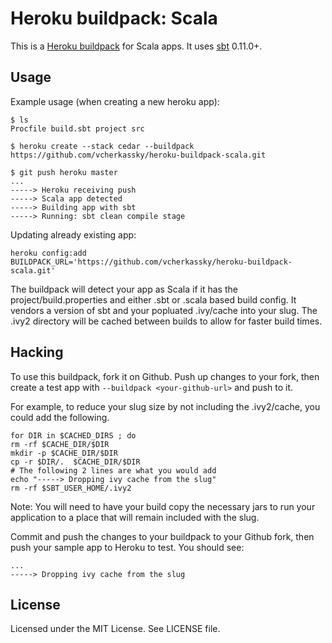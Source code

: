 Heroku buildpack: Scala
=========================

This is a [Heroku buildpack](http://devcenter.heroku.com/articles/buildpacks) for Scala apps.
It uses [sbt](https://github.com/harrah/xsbt/) 0.11.0+.

Usage
-----

Example usage (when creating a new heroku app):

    $ ls
    Procfile build.sbt project src

    $ heroku create --stack cedar --buildpack https://github.com/vcherkassky/heroku-buildpack-scala.git

    $ git push heroku master
    ...
    -----> Heroku receiving push
    -----> Scala app detected
    -----> Building app with sbt
    -----> Running: sbt clean compile stage
    
Updating already existing app:

    heroku config:add BUILDPACK_URL='https://github.com/vcherkassky/heroku-buildpack-scala.git'

The buildpack will detect your app as Scala if it has the project/build.properties and either .sbt or .scala based build config.  It vendors a version of sbt and your popluated .ivy/cache into your slug.  The .ivy2 directory will be cached between builds to allow for faster build times.

Hacking
-------

To use this buildpack, fork it on Github.  Push up changes to your fork, then create a test app with `--buildpack <your-github-url>` and push to it.

For example, to reduce your slug size by not including the .ivy2/cache, you could add the following.

    for DIR in $CACHED_DIRS ; do 
    rm -rf $CACHE_DIR/$DIR 
    mkdir -p $CACHE_DIR/$DIR 
    cp -r $DIR/.  $CACHE_DIR/$DIR 
    # The following 2 lines are what you would add
    echo "-----> Dropping ivy cache from the slug" 
    rm -rf $SBT_USER_HOME/.ivy2 
    
Note: You will need to have your build copy the necessary jars to run your application to a place that will remain included with the slug.


Commit and push the changes to your buildpack to your Github fork, then push your sample app to Heroku to test.  You should see:

    ...
    -----> Dropping ivy cache from the slug

License
-------

Licensed under the MIT License. See LICENSE file.
